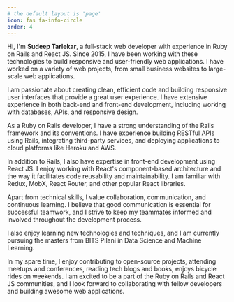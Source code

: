 ```yaml
---
# the default layout is 'page'
icon: fas fa-info-circle
order: 4
---
```


Hi, I'm **Sudeep Tarlekar**, a full-stack web developer with experience in Ruby on Rails and React JS.
Since 2015, I have been working with these technologies to build responsive and user-friendly web applications.
I have worked on a variety of web projects, from small business websites to large-scale web applications.

I am passionate about creating clean, efficient code and building responsive user interfaces that provide a great user experience.
I have extensive experience in both back-end and front-end development, including working with databases, APIs, and responsive design.

As a Ruby on Rails developer, I have a strong understanding of the Rails framework and its conventions.
I have experience building RESTful APIs using Rails, integrating third-party services,
and deploying applications to cloud platforms like Heroku and AWS.

In addition to Rails, I also have expertise in front-end development using React JS.
I enjoy working with React's component-based architecture and the way it facilitates code reusability and maintainability.
I am familiar with Redux, MobX, React Router, and other popular React libraries.

Apart from technical skills, I value collaboration, communication, and continuous learning.
I believe that good communication is essential for successful teamwork, and I strive to keep my teammates
informed and involved throughout the development process.

I also enjoy learning new technologies and techniques, and I am currently pursuing the masters from BITS Pilani in
Data Science and Machine Learning.

In my spare time, I enjoy contributing to open-source projects, attending meetups and conferences,
reading tech blogs and books, enjoys bicycle rides on weekends. I am excited to be a part of the Ruby on Rails and React JS communities,
and I look forward to collaborating with fellow developers and building awesome web applications.
